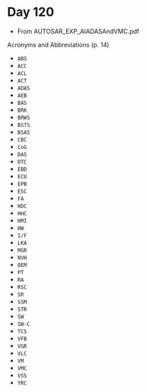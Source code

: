 # Day 120

* From AUTOSAR\_EXP\_AIADASAndVMC.pdf

Acronyms and Abbreviations (p. 14)
* `ABS`
* `ACC`
* `ACL`
* `ACT`
* `ADAS`
* `AEB`
* `BAS`
* `BRK`
* `BRWS`
* `BSTS`
* `BSAS`
* `CBC`
* `CoG`
* `DAS`
* `DTC`
* `EBD`
* `ECU`
* `EPB`
* `ESC`
* `FA`
* `HDC`
* `HHC`
* `HMI`
* `HW`
* `I/F`
* `LKA`
* `MGR`
* `NVH`
* `OEM`
* `PT`
* `RA`
* `RSC`
* `SR`
* `SSM`
* `STR`
* `SW`
* `SW-C`
* `TCS`
* `VFB`
* `VGR`
* `VLC`
* `VM`
* `VMC`
* `VSS`
* `YRC`
